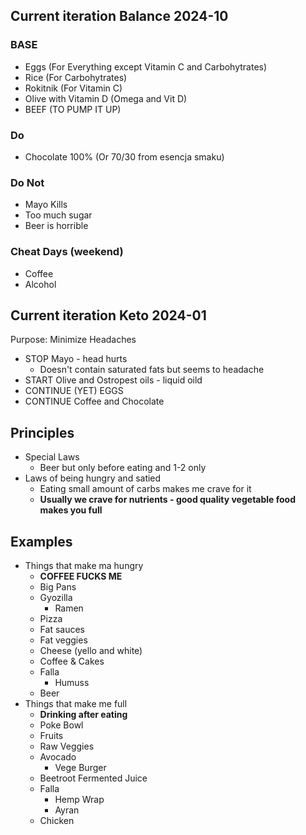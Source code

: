## Current iteration Balance 2024-10

### BASE

- Eggs (For Everything except Vitamin C and Carbohytrates)
- Rice (For Carbohytrates)
- Rokitnik (For Vitamin C)
- Olive with Vitamin D (Omega and Vit D)
- BEEF (TO PUMP IT UP)

### Do

- Chocolate 100% (Or 70/30 from esencja smaku)

### Do Not

- Mayo Kills
- Too much sugar
- Beer is horrible

### Cheat Days (weekend)

- Coffee
- Alcohol

## Current iteration Keto 2024-01

Purpose: Minimize Headaches

- STOP Mayo - head hurts
    - Doesn't contain saturated fats but seems to headache
- START Olive and Ostropest oils - liquid oild
- CONTINUE (YET) EGGS
- CONTINUE Coffee and Chocolate

## Principles

- Special Laws
    - Beer but only before eating and 1-2 only
- Laws of being hungry and satied
	- Eating small amount of carbs makes me crave for it
	- **Usually we crave for nutrients - good quality vegetable food makes you full**

## Examples

- Things that make ma hungry
	- **COFFEE FUCKS ME**
	- Big Pans
	- Gyozilla
		- Ramen
	- Pizza
	- Fat sauces
	- Fat veggies
	- Cheese (yello and white)
	- Coffee & Cakes
	- Falla
		- Humuss
	- Beer
- Things that make me full
	- **Drinking after eating**
	- Poke Bowl
	- Fruits
	- Raw Veggies
	- Avocado 
		- Vege Burger
	- Beetroot Fermented Juice
	- Falla
		- Hemp Wrap
		- Ayran
	- Chicken

